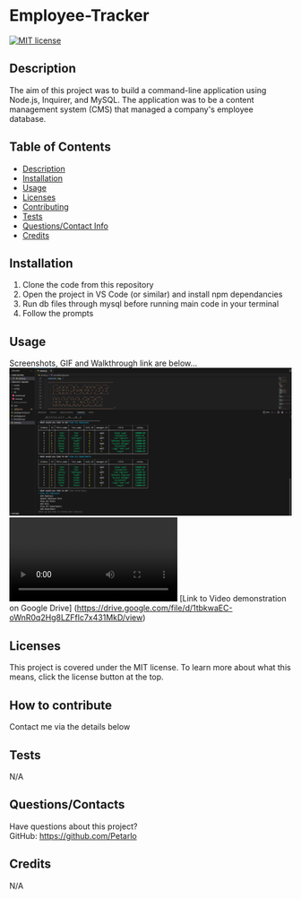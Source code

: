 # Employee-Tracker
[![MIT license](https://img.shields.io/badge/license-MIT-blue.svg)](https://lbesson.mit-license.org/)

  ## Description
  The aim of this project was to build a command-line application using Node.js, Inquirer, and MySQL. The application was to be a content management system (CMS) that managed a company's employee database.


  ## Table of Contents
  * [Description](#description)
  * [Installation](#installation)
  * [Usage](#usage)
  * [Licenses](#licenses)
  * [Contributing](#how-to-contribute)
  * [Tests](#tests)
  * [Questions/Contact Info](#questionscontacts)
  * [Credits](#credits)

  ## Installation
  1. Clone the code from this repository
  2. Open the project in VS Code (or similar) and install npm dependancies 
  3. Run db files through mysql before running main code in your terminal
  4. Follow the prompts

  ## Usage
  Screenshots, GIF and Walkthrough link are below...
  ![Screenshot of application](./Assets/Screenshot.png)
  ![GIF demo](./Assets/employee-tracker.mp4)
   [Link to Video demonstration on Google Drive] (https://drive.google.com/file/d/1tbkwaEC-oWnR0q2Hg8LZFflc7x431MkD/view)

  ## Licenses
  This project is covered under the MIT license.
  To learn more about what this means, click the license button at the top.

  ## How to contribute
   Contact me via the details below

  ## Tests
  N/A

  ## Questions/Contacts
  Have questions about this project?  
  GitHub: https://github.com/Petarlo  

  ## Credits
  N/A
